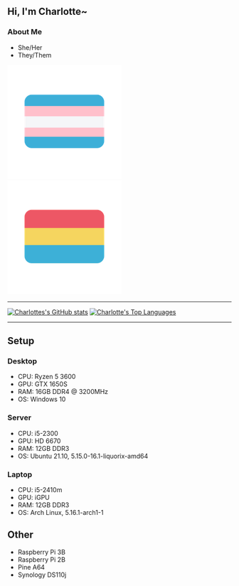 ## Hi, I'm Charlotte~

### About Me

* She/Her
* They/Them

![Trans Flag](transflag.png)
![Pan Flag](panflag.png)

---

[![Charlottes's GitHub stats](https://github-readme-stats.vercel.app/api?username=charlottecross1998&count_private=true&show_icons=true&theme=radical)](https://github.com/anuraghazra/github-readme-stats)
[![Charlotte's Top Languages](https://github-readme-stats.vercel.app/api/top-langs/?username=charlottecross1998&theme=radical)](https://github.com/anuraghazra/github-readme-stats)

---

## Setup

### Desktop
* CPU: Ryzen 5 3600
* GPU: GTX 1650S
* RAM: 16GB DDR4 @ 3200MHz
* OS: Windows 10

### Server
* CPU: i5-2300
* GPU: HD 6670
* RAM: 12GB DDR3
* OS: Ubuntu 21.10, 5.15.0-16.1-liquorix-amd64

### Laptop
* CPU: i5-2410m
* GPU: iGPU
* RAM: 12GB DDR3
* OS: Arch Linux, 5.16.1-arch1-1

## Other

* Raspberry Pi 3B
* Raspberry Pi 2B
* Pine A64
* Synology DS110j
